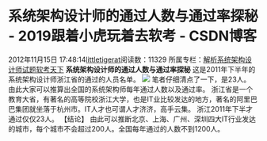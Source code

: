 # 系统架构设计师的通过人数与通过率探秘 - 2019跟着小虎玩着去软考 - CSDN博客
2012年11月15日 17:48:14[littletigerat](https://me.csdn.net/littletigerat)阅读数：11329
所属专栏：[解析系统架构设计师试题](https://blog.csdn.net/column/details/system-architect2013.html)[软考天下](https://blog.csdn.net/column/details/15515.html)
**系统架构设计师的通过人数与通过率探秘**
这是2011年下半年的系统架构设计师浙江省的通过的人员名单。
![](https://img-my.csdn.net/uploads/201211/15/1352973086_8075.jpg)
笔者仔细清点了一下，是23人。
由此大家可以推算出全国的系统架构师每年通过人数以及通过率。
浙江省是一个教育大省，有著名的高等院校浙江大学，也是IT业比较发达的地方，著名的阿里巴巴集团就坐落于杭州市。IT人才也可谓人才济济，高手云集。
浙江2011年下半才通过仅仅23人。
【结论】
由此可以推断北京、上海、广州、深圳四大IT行业发达的城市，每个城市不会超过200人。全国每年通过的人数不到1200人。
